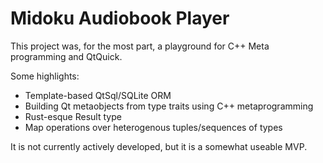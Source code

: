 Midoku Audiobook Player
=======================

This project was, for the most part, a playground for C++ Meta programming and QtQuick.

Some highlights:
- Template-based QtSql/SQLite ORM
- Building Qt metaobjects from type traits using C++ metaprogramming
- Rust-esque Result type
- Map operations over heterogenous tuples/sequences of types

It is not currently actively developed, but it is a somewhat useable MVP.


